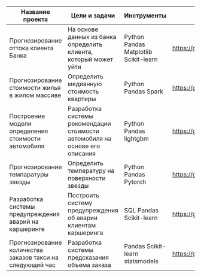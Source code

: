 | Название проекта                | Цели и задачи             | Инструменты  | Ссылка                                                                     |
| --------------------------------|-------------------------- | -------------| ---------------------------------------------------------------------------|
| Прогнозирование оттока  клиента Банка         | На основе данных из банка определить клиента, который может уйти | Python  Pandas Matplotlib  Scikit-learn      | https://github.com/Konstrukt0r21/Portfolio/tree/main/Customer_outflow      |   
| Прогнозирование стоимости жилья в жилом массиве    | Определить медианную стоимость квартиры       | Python  Pandas  Spark    | https://github.com/Konstrukt0r21/Portfolio/tree/main/The_cost_of_housing   |
| Построение модели  определения стоимости автомобиля   | Разработка системы рекомендации стоимости автомобиля на основе его описания      | Python Pandas lightgbm    | https://github.com/Konstrukt0r21/Portfolio/tree/main/Cost_of_the_car       |
| Прогнозирование темпаратуры звезды   | Определить температуру на поверхности звезды    | Python Pandas Pytorch   | https://github.com/Konstrukt0r21/Portfolio/tree/main/Temperature_of_stars  |
| Разработка системы предупреждения аварий на каршеринге           | Построить систему предупреждения об аварии клиентам каршеринга     | SQL Pandas Scikit-learn | https://github.com/Konstrukt0r21/Portfolio/tree/main/Risk_of_car_accidents | 
| Прогнозирование количества  заказов такси на следующий час    | Разработка системы предсказания объема заказа       | Pandas Scikit-learn statsmodels      | https://github.com/Konstrukt0r21/Portfolio/tree/main/Ordering_a_taxi       |

  
